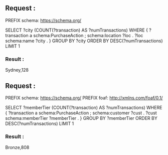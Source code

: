 ## Request :

PREFIX schema: <https://schema.org/>

SELECT ?city (COUNT(?transaction) AS ?numTransactions)
WHERE {
  ?transaction a schema:PurchaseAction ;
               schema:location ?loc .
  ?loc schema:name ?city .
}
GROUP BY ?city
ORDER BY DESC(?numTransactions)
LIMIT 1

### Result :
Sydney,128

## Request :

PREFIX schema: <https://schema.org/>
PREFIX foaf: <http://xmlns.com/foaf/0.1/>

SELECT ?memberTier (COUNT(?transaction) AS ?numTransactions)
WHERE {
  ?transaction a schema:PurchaseAction ;
               schema:customer ?cust .
  ?cust schema:memberTier ?memberTier .
}
GROUP BY ?memberTier
ORDER BY DESC(?numTransactions)
LIMIT 1

### Result :
Bronze,808

